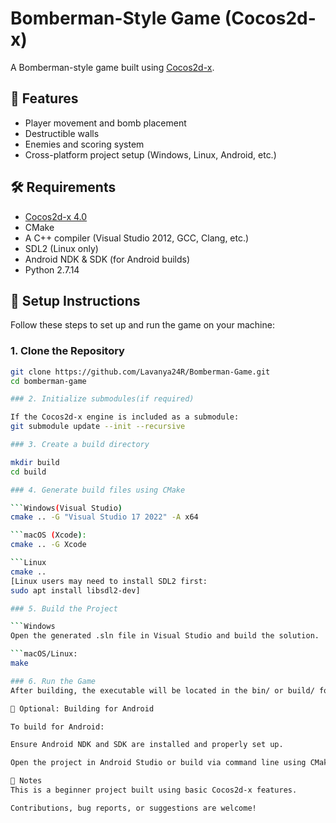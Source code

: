 # Bomberman-Style Game (Cocos2d-x)

A Bomberman-style game built using [Cocos2d-x](https://www.cocos.com/en/).

## 🚀 Features

- Player movement and bomb placement
- Destructible walls
- Enemies and scoring system
- Cross-platform project setup (Windows, Linux, Android, etc.)

## 🛠 Requirements

- [Cocos2d-x 4.0](https://github.com/cocos2d/cocos2d-x)
- CMake
- A C++ compiler (Visual Studio 2012, GCC, Clang, etc.)
- SDL2 (Linux only)
- Android NDK & SDK (for Android builds)
- Python 2.7.14

## 🧰 Setup Instructions

Follow these steps to set up and run the game on your machine:

### 1. Clone the Repository

```bash
git clone https://github.com/Lavanya24R/Bomberman-Game.git
cd bomberman-game

### 2. Initialize submodules(if required)

If the Cocos2d-x engine is included as a submodule:
git submodule update --init --recursive

### 3. Create a build directory

mkdir build
cd build

### 4. Generate build files using CMake

```Windows(Visual Studio)
cmake .. -G "Visual Studio 17 2022" -A x64

```macOS (Xcode):
cmake .. -G Xcode

```Linux
cmake ..
[Linux users may need to install SDL2 first:
sudo apt install libsdl2-dev]

### 5. Build the Project

```Windows
Open the generated .sln file in Visual Studio and build the solution.

```macOS/Linux:
make

### 6. Run the Game
After building, the executable will be located in the bin/ or build/ folder. Run it directly to play the game.

📱 Optional: Building for Android

To build for Android:

Ensure Android NDK and SDK are installed and properly set up.

Open the project in Android Studio or build via command line using CMake + NDK.

📌 Notes
This is a beginner project built using basic Cocos2d-x features.

Contributions, bug reports, or suggestions are welcome!
